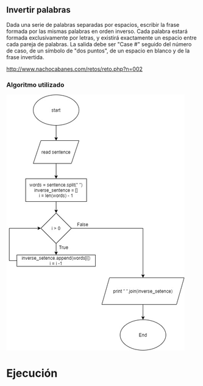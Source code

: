## Invertir palabras

Dada una serie de palabras separadas por espacios, escribir la frase formada por las mismas palabras en orden inverso. Cada palabra estará formada exclusivamente por letras, y existirá exactamente un espacio entre cada pareja de palabras. La salida debe ser "Case #" seguido del número de caso, de un símbolo de "dos puntos", de un espacio en blanco y de la frase invertida.

http://www.nachocabanes.com/retos/reto.php?n=002


### Algoritmo utilizado

![diagrama de flujo](https://github.com/alafa/theegg_ai/blob/master/tarea_38/invertir_palabras/diagramas/diagram1.jpg?raw=true)

# Ejecución
